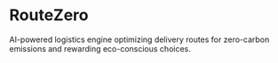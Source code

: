 # RouteZero
AI-powered logistics engine optimizing delivery routes for zero-carbon emissions and rewarding eco-conscious choices.

